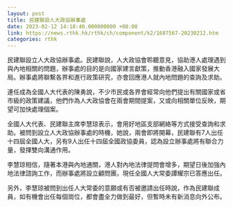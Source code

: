 ```yaml
---
layout: post
title: 民建聯設人大政協辦事處　
date: 2023-02-12 14:18:40.000000000 +08:00
link: https://news.rthk.hk/rthk/ch/component/k2/1687567-20230212.htm
categories: rthk
---
```


民建聯設立人大政協辦事處。民建聯說，人大政協會聆聽意見，協助港人處理遇到與內地相關的問題，辦事處的目的是向國家建言獻策，推動香港融入國家發展大局。辦事處將聯繫各界和進行政策研究，亦會回應港人就內地問題的查詢及求助。

連任成為全國人大代表的陳勇說，不少市民或各界會經常向他們提出有關國家或省市級的政策建議，他們作為人大政協會在兩會期間提案，又或向相關單位反映，期望可加快處理個案。

全國人大代表、民建聯主席李慧琼表示，會用好地區支部網絡等方式接受查詢和求助。被問到設立人大政協辦事處的時機，她說，兩會即將開幕，民建聯有7人出任十四屆全國人大，另有9人出任十四屆全國政協委員，認為設立辦事處將有聯合力量，發揮雙向溝通作用。

李慧琼相信，隨著本港與內地通關，港人對內地法律提問會增多，期望日後加強內地法律諮詢工作，而辦事處將設立顧問團，現任全國人大常委譚耀宗已答應出任。

另外，李慧琼被問到出任人大常委的意願或有否被邀請出任時說，作為民建聯成員，如有機會出任每個崗位，都會盡全力做到最好，但暫時未有新消息向外公布。
